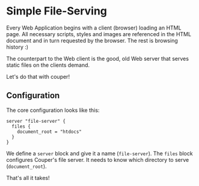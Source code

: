 # Simple File-Serving

Every Web Application begins with a client (browser) loading an HTML
page. All necessary scripts, styles and images are referenced in the HTML document and in turn requested by the browser. The rest is browsing history :)

The counterpart to the Web client is the good, old Web server that serves static files on the clients demand.

Let's do that with couper!


## Configuration

The core configuration looks like this:

```hcl
server "file-server" {
  files {
    document_root = "htdocs"
  }
}
```

We define a `server` block and give it a name (`file-server`). The
`files` block configures Couper's file server. It needs to know which directory to serve (`document_root`).

That's all it takes!
